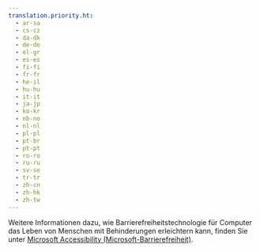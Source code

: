 ```yaml
---
translation.priority.ht: 
  - ar-sa
  - cs-cz
  - da-dk
  - de-de
  - el-gr
  - es-es
  - fi-fi
  - fr-fr
  - he-il
  - hu-hu
  - it-it
  - ja-jp
  - ko-kr
  - nb-no
  - nl-nl
  - pl-pl
  - pt-br
  - pt-pt
  - ro-ro
  - ru-ru
  - sv-se
  - tr-tr
  - zh-cn
  - zh-hk
  - zh-tw
---
```

Weitere Informationen dazu, wie Barrierefreiheitstechnologie für Computer das Leben von Menschen mit Behinderungen erleichtern kann, finden Sie unter [Microsoft Accessibility (Microsoft-Barrierefreiheit)](http://go.microsoft.com/fwlink/?LinkId=8431).